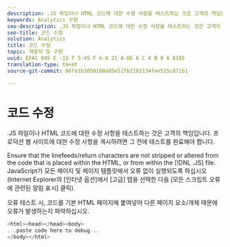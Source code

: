```yaml
---
description: .JS 파일이나 HTML 코드에 대한 수정 사항을 테스트하는 것은 고객의 책임입니다. 프로덕션 웹 사이트에 대한 수정 사항을 게시하려면 그 전에 테스트를 완료해야 합니다.
keywords: Analytics 구현
seo-description: .JS 파일이나 HTML 코드에 대한 수정 사항을 테스트하는 것은 고객의 책임입니다. 프로덕션 웹 사이트에 대한 수정 사항을 게시하려면 그 전에 테스트를 완료해야 합니다.
seo-title: 코드 수정
solution: Analytics
title: 코드 수정
topic: 개발자 및 구현
uuid: EFAC 045 E -15 F 5-45 F 6-A 21 A-DE 6 C 4 B 0 A 8185
translation-type: tm+mt
source-git-commit: 86fe1b3650100a05e52fb2102134fee515c871b1

---
```



# 코드 수정

.JS 파일이나 HTML 코드에 대한 수정 사항을 테스트하는 것은 고객의 책임입니다. 프로덕션 웹 사이트에 대한 수정 사항을 게시하려면 그 전에 테스트를 완료해야 합니다.

Ensure that the linefeeds/return characters are not stripped or altered from the code that is placed within the HTML, or from within the [!DNL .JS] file. JavaScript가 모든 페이지 및 페이지 템플릿에서 오류 없이 실행되도록 하십시오(Internet Explorer의 [인터넷 옵션]에서 [고급] 탭을 선택한 다음 [모든 스크립트 오류에 관련된 알림 표시] 클릭).

오류 테스트 시, 코드를 기본 HTML 페이지에 붙여넣어 다른 페이지 요소/개체 때문에 오류가 발생하는지 파악하십시오.

```js
<html><head></head><body>
...paste code here to debug...
</body></html>
```

